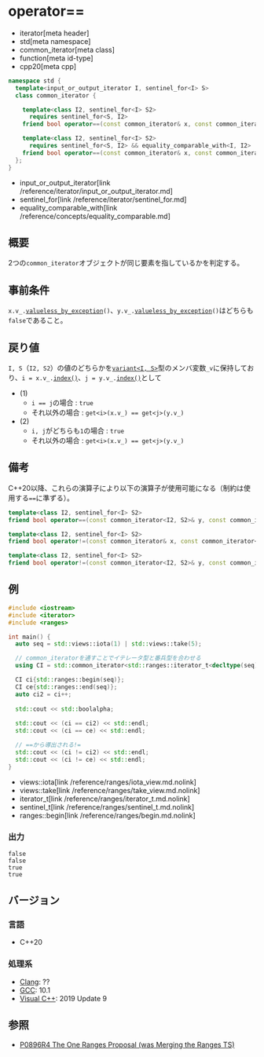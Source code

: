 # operator==
* iterator[meta header]
* std[meta namespace]
* common_iterator[meta class]
* function[meta id-type]
* cpp20[meta cpp]

```cpp
namespace std {
  template<input_or_output_iterator I, sentinel_for<I> S>
  class common_iterator {

    template<class I2, sentinel_for<I> S2>
      requires sentinel_for<S, I2>
    friend bool operator==(const common_iterator& x, const common_iterator<I2, S2>& y);   // (1)

    template<class I2, sentinel_for<I> S2>
      requires sentinel_for<S, I2> && equality_comparable_with<I, I2>
    friend bool operator==(const common_iterator& x, const common_iterator<I2, S2>& y);   // (2)
  };
}
```
* input_or_output_iterator[link /reference/iterator/input_or_output_iterator.md]
* sentinel_for[link /reference/iterator/sentinel_for.md]
* equality_comparable_with[link /reference/concepts/equality_comparable.md]

## 概要
2つの`common_iterator`オブジェクトが同じ要素を指しているかを判定する。

## 事前条件

`x.v_.`[`valueless_by_exception`](/reference/variant/variant/valueless_by_exception)`()`、`y.v_.`[`valueless_by_exception`](/reference/variant/variant/valueless_by_exception)`()`はどちらも`false`であること。

## 戻り値

`I, S`（`I2, S2`）の値のどちらかを[`variant<I, S>`](/reference/variant/variant.md)型のメンバ変数`_v`に保持しており、`i = x.v_.`[`index()`](/reference/variant/variant/index.md)、`j = y.v_.`[`index()`](/reference/variant/variant/index.md)として

- (1)
    - `i == j`の場合 : `true`
    - それ以外の場合 : `get<i>(x.v_) == get<j>(y.v_)`
- (2)
    - `i, j`がどちらも`1`の場合 : `true`
    - それ以外の場合 : `get<i>(x.v_) == get<j>(y.v_)`


## 備考

C++20以降、これらの演算子により以下の演算子が使用可能になる（制約は使用する`==`に準ずる）。

```cpp
template<class I2, sentinel_for<I> S2>
friend bool operator==(const common_iterator<I2, S2>& y, const common_iterator& x);

template<class I2, sentinel_for<I> S2>
friend bool operator!=(const common_iterator& x, const common_iterator<I2, S2>& y);

template<class I2, sentinel_for<I> S2>
friend bool operator!=(const common_iterator<I2, S2>& y, const common_iterator& x);
```

## 例
```cpp example
#include <iostream>
#include <iterator>
#include <ranges>

int main() {
  auto seq = std::views::iota(1) | std::views::take(5);

  // common_iteratorを通すことでイテレータ型と番兵型を合わせる
  using CI = std::common_iterator<std::ranges::iterator_t<decltype(seq)>, std::ranges::sentinel_t<decltype(seq)>>;

  CI ci{std::ranges::begin(seq)};
  CI ce{std::ranges::end(seq)};
  auto ci2 = ci++;
  
  std::cout << std::boolalpha;
  
  std::cout << (ci == ci2) << std::endl;
  std::cout << (ci == ce) << std::endl;

  // ==から導出される!=
  std::cout << (ci != ci2) << std::endl;
  std::cout << (ci != ce) << std::endl;
}
```
* views::iota[link /reference/ranges/iota_view.md.nolink]
* views::take[link /reference/ranges/take_view.md.nolink]
* iterator_t[link /reference/ranges/iterator_t.md.nolink]
* sentinel_t[link /reference/ranges/sentinel_t.md.nolink]
* ranges::begin[link /reference/ranges/begin.md.nolink]

### 出力
```
false
false
true
true
```

## バージョン
### 言語
- C++20

### 処理系
- [Clang](/implementation.md#clang): ??
- [GCC](/implementation.md#gcc): 10.1
- [Visual C++](/implementation.md#visual_cpp): 2019 Update 9

## 参照
- [P0896R4 The One Ranges Proposal (was Merging the Ranges TS)](http://www.open-std.org/jtc1/sc22/wg21/docs/papers/2018/p0896r4.pdf)
